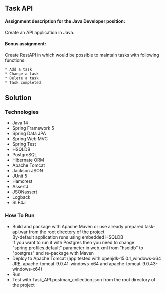 Task API
-----------------------
#### Assignment description for the Java Developer position:
Create an API application in Java.

#### Bonus assignment: 
Create RestAPI in which would be possible to maintain tasks with following functions:

    * Add a task
    * Change a task
    * Delete a task
    * Task completed

## Solution

### Technologies

- Java 14
- Spring Framework 5
- Spring Data JPA
- Spring Web MVC
- Spring Test
- HSQLDB
- PostgreSQL
- Hibernate ORM
- Apache Tomcat
- Jackson JSON
- JUnit 5
- Hamcrest
- AssertJ
- JSONassert
- Logback
- SLF4J

### How To Run

* Build and package with Apache Maven or use already prepared task-api.war from the root directory of the project  
  By-default application runs using embedded HSQLDB  
  If you want to run it with Postgres then you need to change "spring.profiles.default" parameter in web.xml from "hsqldb" to "postgres" and re-package with Maven
* Deploy to Apache Tomcat (app tested with openjdk-15.0.1_windows-x64 JRE, apache-tomcat-9.0.41-windows-x64 and apache-tomcat-9.0.43-windows-x64)
* Run
* Test with Task_API.postman_collection.json from the root directory of the project